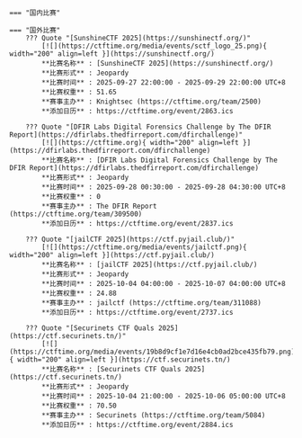     === "国内比赛"
    
    === "国外比赛"
        ??? Quote "[SunshineCTF 2025](https://sunshinectf.org/)"  
            [![](https://ctftime.org/media/events/sctf_logo_25.png){ width="200" align=left }](https://sunshinectf.org/)  
            **比赛名称** : [SunshineCTF 2025](https://sunshinectf.org/)  
            **比赛形式** : Jeopardy  
            **比赛时间** : 2025-09-27 22:00:00 - 2025-09-29 22:00:00 UTC+8  
            **比赛权重** : 51.65  
            **赛事主办** : Knightsec (https://ctftime.org/team/2500)  
            **添加日历** : https://ctftime.org/event/2863.ics  
            
        ??? Quote "[DFIR Labs Digital Forensics Challenge by The DFIR Report](https://dfirlabs.thedfirreport.com/dfirchallenge)"  
            [![](https://ctftime.org){ width="200" align=left }](https://dfirlabs.thedfirreport.com/dfirchallenge)  
            **比赛名称** : [DFIR Labs Digital Forensics Challenge by The DFIR Report](https://dfirlabs.thedfirreport.com/dfirchallenge)  
            **比赛形式** : Jeopardy  
            **比赛时间** : 2025-09-28 00:30:00 - 2025-09-28 04:30:00 UTC+8  
            **比赛权重** : 0  
            **赛事主办** : The DFIR Report (https://ctftime.org/team/309500)  
            **添加日历** : https://ctftime.org/event/2837.ics  
            
        ??? Quote "[jailCTF 2025](https://ctf.pyjail.club/)"  
            [![](https://ctftime.org/media/events/jailctf.png){ width="200" align=left }](https://ctf.pyjail.club/)  
            **比赛名称** : [jailCTF 2025](https://ctf.pyjail.club/)  
            **比赛形式** : Jeopardy  
            **比赛时间** : 2025-10-04 04:00:00 - 2025-10-07 04:00:00 UTC+8  
            **比赛权重** : 24.88  
            **赛事主办** : jailctf (https://ctftime.org/team/311088)  
            **添加日历** : https://ctftime.org/event/2737.ics  
            
        ??? Quote "[Securinets CTF Quals 2025](https://ctf.securinets.tn/)"  
            [![](https://ctftime.org/media/events/19b8d9cf1e7d16e4cb0ad2bce435fb79.png){ width="200" align=left }](https://ctf.securinets.tn/)  
            **比赛名称** : [Securinets CTF Quals 2025](https://ctf.securinets.tn/)  
            **比赛形式** : Jeopardy  
            **比赛时间** : 2025-10-04 21:00:00 - 2025-10-06 05:00:00 UTC+8  
            **比赛权重** : 70.50  
            **赛事主办** : Securinets (https://ctftime.org/team/5084)  
            **添加日历** : https://ctftime.org/event/2884.ics  
            